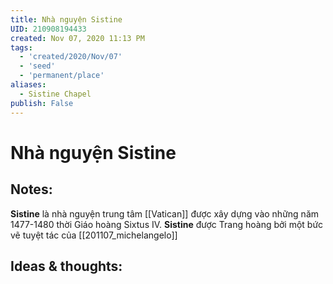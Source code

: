 ```yaml
---
title: Nhà nguyện Sistine
UID: 210908194433
created: Nov 07, 2020 11:13 PM
tags:
  - 'created/2020/Nov/07'
  - 'seed'
  - 'permanent/place'
aliases:
  - Sistine Chapel
publish: False
---
```

# Nhà nguyện Sistine

## Notes:
**Sistine** là nhà nguyện trung tâm [[Vatican]] được xây dựng vào những năm 1477-1480 thời Giáo hoàng Sixtus IV. **Sistine**  được Trang hoàng bởi một bức vẽ tuyệt tác của [[201107_michelangelo]]

## Ideas & thoughts:
